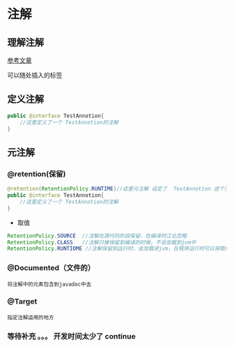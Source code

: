 # 注解

## 理解注解

[参考文章](https://blog.csdn.net/briblue/article/details/73824058)

可以随处插入的标签

## 定义注解

```java
public @interface TestAnnotion{
    //这里定义了一个 TestAnnotion的注解
}
```

## 元注解

### @retention(保留)

```java
@retention(RetentionPolicy.RUNTIME)//这里元注解 设定了  TestAnnotion 这个注解的保留时间(即生命周期)
public @interface TestAnnotion{
    //这里定义了一个 TestAnnotion的注解
}
```

* 取值

```java
RetentionPolicy.SOURCE  //注解在源代码阶段保留，在编译时江北忽略
RetentionPolicy.CLASS   //注解只被保留到编译的时候，不会加载到jvm中
RetentionPolicy.RUNTIOME //注解保留到运行时，会加载进jvm，在程序运行时可以获取他们
```

### @Documented（文件的）

    将注解中的元素包含到javadoc中去

### @Target

    指定注解运用的地方

### 等待补充 。。。 开发时间太少了  continue
